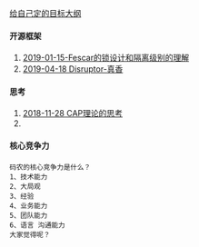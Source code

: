 

[给自己定的目标大纲](https://github.com/xuyang0902/ido/blob/master/target.md)
 
     
#### 开源框架
1. [2019-01-15-Fescar的锁设计和隔离级别的理解](https://www.jianshu.com/p/4cb127b737cf)
2. [2019-04-18 Disruptor-真香](https://www.jianshu.com/p/1aa1c29d2968)



#### 思考

1. [2018-11-28 CAP理论的思考](https://github.com/xuyang0902/ido/blob/master/target.md)
2.


#### 核心竞争力
    
    码农的核心竞争力是什么？
    1、技术能力 
    2、大局观 
    3、经验
    4、业务能力
    5、团队能力
    6、语言 沟通能力
    大家觉得呢？
     



